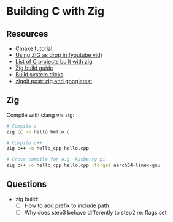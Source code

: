 # Building C with Zig

## Resources

- [Cmake tutorial](https://cmake.org/cmake/help/latest/guide/tutorial/index.html)
- [Using ZIG as drop in (youtube vid)](https://www.youtube.com/watch?v=kuZIzL0K4o4)
- [List of C projects built with zig](https://github.com/allyourcodebase/zlib)
- [Zig build guide](https://ziglang.org/learn/build-system)
- [Build system tricks](https://ziggit.dev/t/build-system-tricks/3531)
- [ziggit post: zig and googletest](https://ziggit.dev/t/use-zig-to-test-c-cpp-files-with-gtest/6608/6)

## Zig

Compile with clang via zig:
```bash
# Compile c
zig cc -o hello hello.c

# Compile c++
zig c++ -o hello_cpp hello.cpp

# Cross compile for e.g. Rasberry pi
zig c++ -o hello_cpp hello.cpp -target aarch64-linux-gnu
```

## Questions

- zig build:
    - [ ] How to add prefix to include path
    - [ ] Why does step3 behave differently to step2 re: flags set
